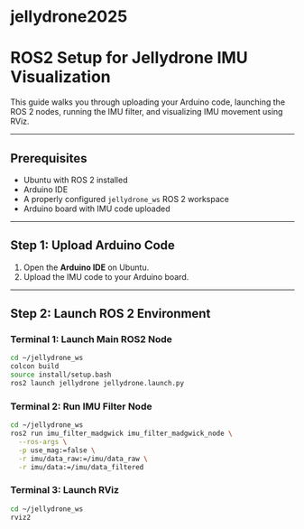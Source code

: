 # jellydrone2025

# ROS2 Setup for Jellydrone IMU Visualization

This guide walks you through uploading your Arduino code, launching the ROS 2 nodes, running the IMU filter, and visualizing IMU movement using RViz.

---

## Prerequisites

- Ubuntu with ROS 2 installed
- Arduino IDE
- A properly configured `jellydrone_ws` ROS 2 workspace
- Arduino board with IMU code uploaded

---

## Step 1: Upload Arduino Code

1. Open the **Arduino IDE** on Ubuntu.
2. Upload the IMU code to your Arduino board.

---

## Step 2: Launch ROS 2 Environment

### Terminal 1: Launch Main ROS2 Node

```bash
cd ~/jellydrone_ws
colcon build
source install/setup.bash
ros2 launch jellydrone jellydrone.launch.py

```

### Terminal 2: Run IMU Filter Node

```bash
cd ~/jellydrone_ws
ros2 run imu_filter_madgwick imu_filter_madgwick_node \
  --ros-args \
  -p use_mag:=false \
  -r imu/data_raw:=/imu/data_raw \
  -r imu/data:=/imu/data_filtered

```

### Terminal 3: Launch RViz

```bash
cd ~/jellydrone_ws
rviz2

```
